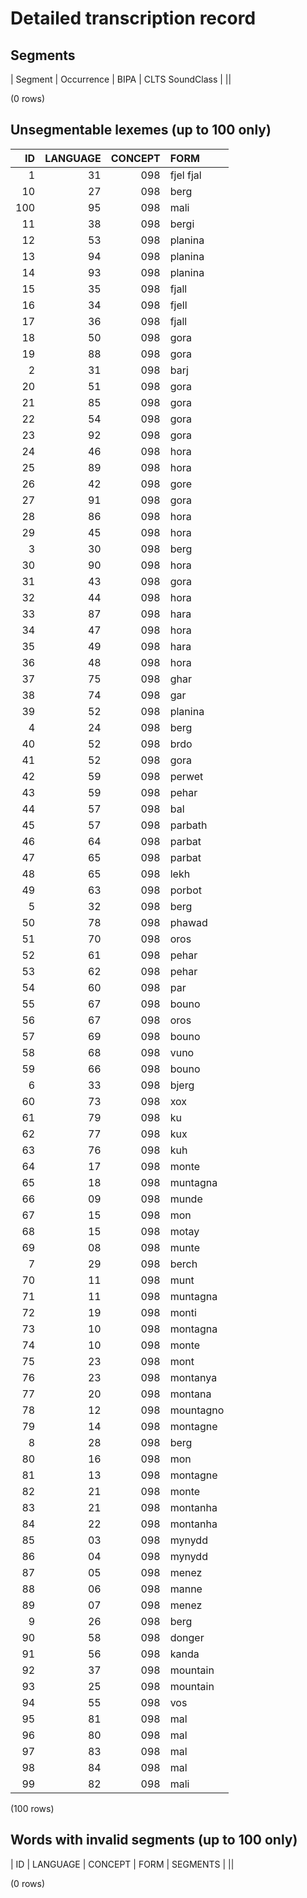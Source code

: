 
# Detailed transcription record

## Segments

| Segment | Occurrence | BIPA | CLTS SoundClass |
||

(0 rows)



## Unsegmentable lexemes (up to 100 only)

| ID | LANGUAGE | CONCEPT | FORM |
|-----:|-----------:|----------:|:-----------|
| 1 | 31 | 098 | fjel  fjal |
| 10 | 27 | 098 | berg |
| 100 | 95 | 098 | mali |
| 11 | 38 | 098 | bergi |
| 12 | 53 | 098 | planina |
| 13 | 94 | 098 | planina |
| 14 | 93 | 098 | planina |
| 15 | 35 | 098 | fjall |
| 16 | 34 | 098 | fjell |
| 17 | 36 | 098 | fjall |
| 18 | 50 | 098 | gora |
| 19 | 88 | 098 | gora |
| 2 | 31 | 098 | barj |
| 20 | 51 | 098 | gora |
| 21 | 85 | 098 | gora |
| 22 | 54 | 098 | gora |
| 23 | 92 | 098 | gora |
| 24 | 46 | 098 | hora |
| 25 | 89 | 098 | hora |
| 26 | 42 | 098 | gore |
| 27 | 91 | 098 | gora |
| 28 | 86 | 098 | hora |
| 29 | 45 | 098 | hora |
| 3 | 30 | 098 | berg |
| 30 | 90 | 098 | hora |
| 31 | 43 | 098 | gora |
| 32 | 44 | 098 | hora |
| 33 | 87 | 098 | hara |
| 34 | 47 | 098 | hora |
| 35 | 49 | 098 | hara |
| 36 | 48 | 098 | hora |
| 37 | 75 | 098 | ghar |
| 38 | 74 | 098 | gar |
| 39 | 52 | 098 | planina |
| 4 | 24 | 098 | berg |
| 40 | 52 | 098 | brdo |
| 41 | 52 | 098 | gora |
| 42 | 59 | 098 | perwet |
| 43 | 59 | 098 | pehar |
| 44 | 57 | 098 | bal |
| 45 | 57 | 098 | parbath |
| 46 | 64 | 098 | parbat |
| 47 | 65 | 098 | parbat |
| 48 | 65 | 098 | lekh |
| 49 | 63 | 098 | porbot |
| 5 | 32 | 098 | berg |
| 50 | 78 | 098 | phawad |
| 51 | 70 | 098 | oros |
| 52 | 61 | 098 | pehar |
| 53 | 62 | 098 | pehar |
| 54 | 60 | 098 | par |
| 55 | 67 | 098 | bouno |
| 56 | 67 | 098 | oros |
| 57 | 69 | 098 | bouno |
| 58 | 68 | 098 | vuno |
| 59 | 66 | 098 | bouno |
| 6 | 33 | 098 | bjerg |
| 60 | 73 | 098 | xox |
| 61 | 79 | 098 | ku |
| 62 | 77 | 098 | kux |
| 63 | 76 | 098 | kuh |
| 64 | 17 | 098 | monte |
| 65 | 18 | 098 | muntagna |
| 66 | 09 | 098 | munde |
| 67 | 15 | 098 | mon |
| 68 | 15 | 098 | motay |
| 69 | 08 | 098 | munte |
| 7 | 29 | 098 | berch |
| 70 | 11 | 098 | munt |
| 71 | 11 | 098 | muntagna |
| 72 | 19 | 098 | monti |
| 73 | 10 | 098 | montagna |
| 74 | 10 | 098 | monte |
| 75 | 23 | 098 | mont |
| 76 | 23 | 098 | montanya |
| 77 | 20 | 098 | montana |
| 78 | 12 | 098 | mountagno |
| 79 | 14 | 098 | montagne |
| 8 | 28 | 098 | berg |
| 80 | 16 | 098 | mon |
| 81 | 13 | 098 | montagne |
| 82 | 21 | 098 | monte |
| 83 | 21 | 098 | montanha |
| 84 | 22 | 098 | montanha |
| 85 | 03 | 098 | mynydd |
| 86 | 04 | 098 | mynydd |
| 87 | 05 | 098 | menez |
| 88 | 06 | 098 | manne |
| 89 | 07 | 098 | menez |
| 9 | 26 | 098 | berg |
| 90 | 58 | 098 | donger |
| 91 | 56 | 098 | kanda |
| 92 | 37 | 098 | mountain |
| 93 | 25 | 098 | mountain |
| 94 | 55 | 098 | vos |
| 95 | 81 | 098 | mal |
| 96 | 80 | 098 | mal |
| 97 | 83 | 098 | mal |
| 98 | 84 | 098 | mal |
| 99 | 82 | 098 | mali |

(100 rows)



## Words with invalid segments (up to 100 only)

| ID | LANGUAGE | CONCEPT | FORM | SEGMENTS |
||

(0 rows)


